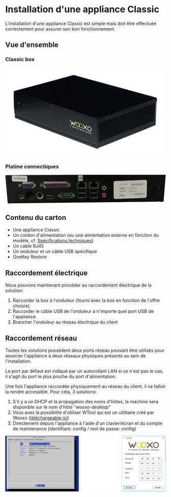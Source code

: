 # Installation d'une appliance Classic

L'installation d'une appliance Classic est simple mais doit être effectuée correctement pour assurer son bon fonctionnement.

## Vue d'ensemble

### Classic box

![](../../.gitbook/assets/image%20%281%29.png)

### Platine connectiques

![](../../.gitbook/assets/image%20%2814%29.png)

## Contenu du carton

* Une appliance Classic
* Un cordon d'alimentation \(ou une alimentation externe en fonction du modèle, cf. [Spécifications techniques](../../specifications-techniques.md#appliances-allroad)\)
* Un cable RJ45
* Un onduleur et un câble USB spécifique
* OneKey Restore

## Raccordement électrique

Nous pouvons maintenant procéder au raccordement électrique de la solution:

1. Raccorder la box à l'onduleur \(fourni avec la box en fonction de l'offre choisie\).
2. Raccorder le câble USB de l'onduleur à n'importe quel port USB de l'appliance
3. Brancher l'onduleur au réseau électrique du client

## Raccordement réseau

Toutes les solutions possèdent deux ports réseau pouvant être utilisés pour associer l'appliance à deux réseaux physiques présents au sein de l'installation.

Le port par défaut est indiqué par un autocollant LAN si ce n'est pas le cas, il s'agit du port le plus proche du port d'alimentation.

Une fois l'appliance raccordée physiquement au réseau du client, il va falloir la rendre accessible. Pour cela, 3 solutions:

1. S'il y a un DHCP et la propagation des noms d'hôtes, la machine sera disponible sur le nom d'hôte "wooxo-desktop"
2. Vous avez la possibilité d'utiliser WTool qui est un utilitaire créé par Wooxo \([téléchargeable ici](https://wooxo.fr/WTool)\) 
3. Directement depuis l'appliance à l'aide d'un clavier/écran et du compte de maintenance \(identifiant: config / mot de passe: config\)

![](../../.gitbook/assets/image%20%2810%29.png)

